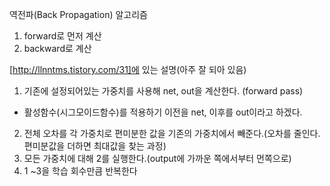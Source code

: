 역전파(Back Propagation) 알고리즘

1. forward로 먼저 계산
2. backward로 계산

[http://llnntms.tistory.com/31]에 있는 설명(아주 잘 되아 있음)
1) 기존에 설정되어있는 가중치를 사용해 net, out을 계산한다. (forward pass)
* 활성함수(시그모이드함수)를 적용하기 이전을 net, 이후를 out이라고 하겠다.
2) 전체 오차를 각 가중치로 편미분한 값을 기존의 가중치에서 빼준다.(오차를 줄인다. 편미분값을 더하면 최대값을 찾는 과정)
3) 모든 가중치에 대해 2를 실행한다.(output에 가까운 쪽에서부터 먼쪽으로) 
4) 1 ~3을 학습 회수만큼 반복한다